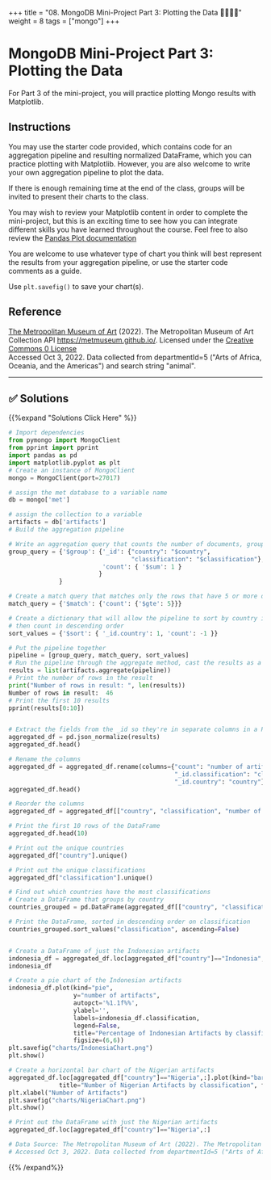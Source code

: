 +++
title = "08.  MongoDB Mini-Project Part 3: Plotting the Data 👩‍🎓👨‍🎓"
weight = 8
tags = ["mongo"] 
+++

# MongoDB Mini-Project Part 3: Plotting the Data

For Part 3 of the mini-project, you will practice plotting Mongo results with Matplotlib.

## Instructions

You may use the starter code provided, which contains code for an aggregation pipeline and resulting normalized DataFrame, which you can practice plotting with Matplotlib. However, you are also welcome to write your own aggregation pipeline to plot the data.

If there is enough remaining time at the end of the class, groups will be invited to present their charts to the class.

You may wish to review your Matplotlib content in order to complete the mini-project, but this is an exciting time to see how you can integrate different skills you have learned throughout the course. Feel free to also review the [Pandas Plot documentation](https://pandas.pydata.org/docs/reference/api/pandas.DataFrame.plot.html)

You are welcome to use whatever type of chart you think will best represent the results from your aggregation pipeline, or use the starter code comments as a guide.

Use `plt.savefig()` to save your chart(s).

## Reference

[The Metropolitan Museum of Art](https://www.metmuseum.org/) (2022). The Metropolitan Museum of Art Collection API https://metmuseum.github.io/. Licensed under the [Creative Commons 0 License](https://creativecommons.org/publicdomain/zero/1.0/)<br />
Accessed Oct 3, 2022. Data collected from departmentId=5 ("Arts of Africa, Oceania, and the Americas") and search string "animal".

---

## ✅ Solutions
{{%expand "Solutions Click Here" %}}
```python
# Import dependencies
from pymongo import MongoClient
from pprint import pprint
import pandas as pd
import matplotlib.pyplot as plt
# Create an instance of MongoClient
mongo = MongoClient(port=27017)

# assign the met database to a variable name
db = mongo['met']

# assign the collection to a variable
artifacts = db['artifacts']
# Build the aggregation pipeline

# Write an aggregation query that counts the number of documents, grouped by "Country", then "classification"
group_query = {'$group': {'_id': {"country": "$country",
                                  "classification": "$classification"}, 
                          'count': { '$sum': 1 }
                         }
              }

# Create a match query that matches only the rows that have 5 or more documents in 'count'
match_query = {'$match': {'count': {'$gte': 5}}}

# Create a dictionary that will allow the pipeline to sort by country in alphabetical order, 
# then count in descending order
sort_values = {'$sort': { '_id.country': 1, 'count': -1 }}

# Put the pipeline together
pipeline = [group_query, match_query, sort_values]
# Run the pipeline through the aggregate method, cast the results as a list, and save the results to a variable
results = list(artifacts.aggregate(pipeline))
# Print the number of rows in the result
print("Number of rows in result: ", len(results))
Number of rows in result:  46
# Print the first 10 results
pprint(results[0:10])


# Extract the fields from the _id so they're in separate columns in a Pandas DataFrame
aggregated_df = pd.json_normalize(results)
aggregated_df.head()

# Rename the columns
aggregated_df = aggregated_df.rename(columns={"count": "number of artifacts",
                                              "_id.classification": "classification",
                                              "_id.country": "country"})
aggregated_df.head()

# Reorder the columns
aggregated_df = aggregated_df[["country", "classification", "number of artifacts"]]

# Print the first 10 rows of the DataFrame
aggregated_df.head(10)

# Print out the unique countries
aggregated_df["country"].unique()

# Print out the unique classifications
aggregated_df["classification"].unique()

# Find out which countries have the most classifications
# Create a DataFrame that groups by country
countries_grouped = pd.DataFrame(aggregated_df[["country", "classification"]].groupby("country").count())

# Print the DataFrame, sorted in descending order on classification
countries_grouped.sort_values("classification", ascending=False)


# Create a DataFrame of just the Indonesian artifacts
indonesia_df = aggregated_df.loc[aggregated_df["country"]=="Indonesia",["classification", "number of artifacts"]]
indonesia_df

# Create a pie chart of the Indonesian artifacts
indonesia_df.plot(kind="pie", 
                  y="number of artifacts",
                  autopct='%1.1f%%', 
                  ylabel='',
                  labels=indonesia_df.classification, 
                  legend=False,
                  title="Percentage of Indonesian Artifacts by classification", 
                  figsize=(6,6))
plt.savefig("charts/IndonesiaChart.png")
plt.show()

# Create a horizontal bar chart of the Nigerian artifacts
aggregated_df.loc[aggregated_df["country"]=="Nigeria",:].plot(kind="barh", x="classification", y="number of artifacts",
              title="Number of Nigerian Artifacts by classification", figsize=(6,6))
plt.xlabel("Number of Artifacts")
plt.savefig("charts/NigeriaChart.png")
plt.show()

# Print out the DataFrame with just the Nigerian artifacts
aggregated_df.loc[aggregated_df["country"]=="Nigeria",:]

# Data Source: The Metropolitan Museum of Art (2022). The Metropolitan Museum of Art Collection API https://metmuseum.github.io/. Licensed under the Creative Commons 0 License.
# Accessed Oct 3, 2022. Data collected from departmentId=5 ("Arts of Africa, Oceania, and the Americas") and search string "animal".
```
{{% /expand%}}

 